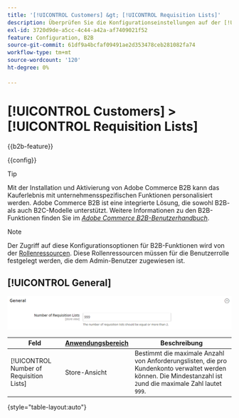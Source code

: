 ```yaml
---
title: '[!UICONTROL Customers] &gt; [!UICONTROL Requisition Lists]'
description: Überprüfen Sie die Konfigurationseinstellungen auf der [!UICONTROL Customers] &gt; [!UICONTROL Requisition Lists] Seite des Commerce-Administrators.
exl-id: 3720d9de-a5cc-4c44-a42a-af7409021f52
feature: Configuration, B2B
source-git-commit: 61df9a4bcfaf09491ae2d353478ceb281082fa74
workflow-type: tm+mt
source-wordcount: '120'
ht-degree: 0%

---
```


# [!UICONTROL Customers] > [!UICONTROL Requisition Lists]

{{b2b-feature}}

{{config}}

>[!TIP]
>
>Mit der Installation und Aktivierung von Adobe Commerce B2B kann das Kauferlebnis mit unternehmensspezifischen Funktionen personalisiert werden. Adobe Commerce B2B ist eine integrierte Lösung, die sowohl B2B- als auch B2C-Modelle unterstützt. Weitere Informationen zu den B2B-Funktionen finden Sie im [_Adobe Commerce B2B-Benutzerhandbuch_](https://experienceleague.adobe.com/docs/commerce-admin/b2b/introduction.html).

>[!NOTE]
>
>Der Zugriff auf diese Konfigurationsoptionen für B2B-Funktionen wird von der [Rollenressourcen](../../systems/permissions-user-roles.md#role-resources). Diese Rollenressourcen müssen für die Benutzerrolle festgelegt werden, die dem Admin-Benutzer zugewiesen ist.

## [!UICONTROL General]

![Allgemein](./assets/requisition-lists-general.png)<!-- zoom -->

<!-- General](https://docs.magento.com/user-guide/stores/b2b-configure-requisition-lists.html) -->

| Feld | [Anwendungsbereich](../../getting-started/websites-stores-views.md#scope-settings) | Beschreibung |
|--- |--- |--- |
| [!UICONTROL Number of Requisition Lists] | Store-Ansicht | Bestimmt die maximale Anzahl von Anforderungslisten, die pro Kundenkonto verwaltet werden können. Die Mindestanzahl ist `2`und die maximale Zahl lautet `999`. |

{style="table-layout:auto"}
